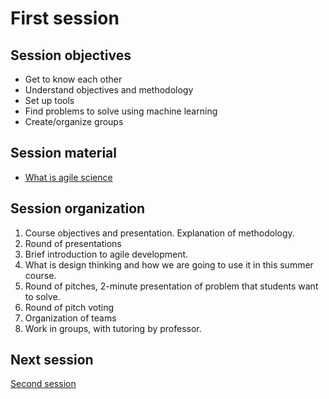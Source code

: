 # First session

## Session objectives

* Get to know each other
* Understand objectives and methodology
* Set up tools
* Find problems to solve using machine learning
* Create/organize groups

## Session material

* [What is agile science](../text/01.Agile.md)

## Session organization

1. Course objectives and presentation. Explanation of methodology.
2. Round of presentations
3. Brief introduction to agile development.
4. What is design thinking and how we are going to use it in this summer course.
5. Round of pitches, 2-minute presentation of problem that students want to
   solve.
6. Round of pitch voting
7. Organization of teams
8. Work in groups, with tutoring by professor.

## Next session

[Second session](02.md)
